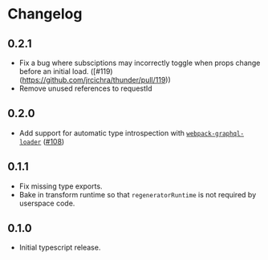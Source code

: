 # Changelog

## 0.2.1
- Fix a bug where subsciptions may incorrectly toggle when props change before an initial load. ([#119)(https://github.com/jrcichra/thunder/pull/119))
- Remove unused references to requestId

## 0.2.0
- Add support for automatic type introspection with [`webpack-graphql-loader`](https://github.com/samsarahq/graphql-loader) ([#108](https://github.com/jrcichra/thunder/pull/108))

## 0.1.1
- Fix missing type exports.
- Bake in transform runtime so that `regeneratorRuntime` is not required by userspace code.

## 0.1.0
- Initial typescript release.
